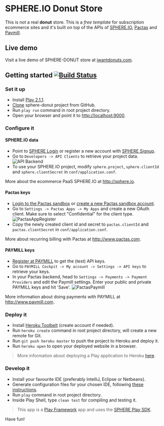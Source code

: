 SPHERE.IO Donut Store
=====================

This is not a real **donut** store. This is a _free template_ for subscription ecommerce sites and it's built on top of the APIs of [SPHERE.IO](http://sphere.io), [Pactas](http://www.pactas.com) and [Paymill](https://www.paymill.com).

## Live demo
Visit a live demo of SPHERE-DONUT store at [iwantdonuts.com](http://www.iwantdonuts.com).

## Getting started [![Build Status](https://secure.travis-ci.org/commercetools/sphere-donut.png?branch=master)](http://travis-ci.org/commercetools/sphere-donut)

### Set it up
- Install [Play 2.1.1](http://www.playframework.com/documentation/2.1.1/Installing).
- [Clone](http://git-scm.com/book/en/Git-Basics-Getting-a-Git-Repository#Cloning-an-Existing-Repository) sphere-donut project from GitHub.
- Run `play run` command in root project directory.
- Open your browser and point it to [http://localhost:9000](http://localhost:9000).
 
### Configure it

#### SPHERE.IO data
- Point to [SPHERE Login](https://admin.sphere.io/login) or register a new account with [SPHERE Signup](https://admin.sphere.io/signup).
- Go to `Developers -> API Clients` to retrieve your project data.
![API Backend](https://raw.github.com/commercetools/sphere-donut/master/public/images/mc_api.png)
- To use your SPHERE.IO project, modify `sphere.project`, `sphere.clientId` and `sphere.clientSecret` in `conf/application.conf`.

More about the ecommerce PaaS SPHERE.IO at http://sphere.io.

#### Pactas keys
- [Login to the Pactas sandbox](https://sandbox.pactas.com) or [create a new Pactas sandbox account](https://sandbox.pactas.com/#/signup).
- Go to `Settings -> Pactas Apps -> My Apps` and create a new OAuth client. Make sure to select "Confidential" for the client type.
![PactasAppRegister](https://raw.github.com/commercetools/sphere-donut/master/public/images/pactas-register-app.png)
- Copy the newly created client id and secret to `pactas.clientId` and `pactas.clientSecret` in `conf/application.conf`.

More about recurring billing with Pactas at http://www.pactas.com.

#### PAYMILL keys
- [Register at PAYMILL](https://app.paymill.com/en-gb/auth/register) to get the (test) API keys. 
- Go to `PAYMILL Cockpit -> My account -> Settings -> API keys` to retrieve your keys.
- In your Pactas backend, head to `Settings -> Payments -> Payment Providers` and edit the Paymill settings. Enter your public and private PAYMILL keys and hit 'Save'.
![PactasPaymill](https://raw.github.com/commercetools/sphere-donut/master/public/images/pactas-paymill.png)

More information about doing payments with PAYMILL at http://www.paymill.com.
 
### Deploy it
- Install [Heroku Toolbelt](https://toolbelt.heroku.com/) (create account if needed).
- Run `heroku create` command in root project directory, will create a new remote for Git.
- Run `git push heroku master` to push the project to Heroku and deploy it.
- Run `heroku open` to open your deployed website in a browser.

> More information about deploying a Play application to Heroku [here](http://www.playframework.com/documentation/2.1.1/ProductionHeroku).

### Develop it

- Install your favourite IDE (preferably IntelliJ, Eclipse or Netbeans).
- Generate configuration files for your chosen IDE, following [these instructions](http://www.playframework.com/documentation/2.0.x/IDE).
- Run `play` command in root project directory.
- Inside Play Shell, type `clean test` for compiling and testing it.

> This app is a [Play Framework](http://www.playframework.com/documentation/2.1.1/Home) app and uses the [SPHERE Play SDK](http://sphere.io/dev/play-sdk.html).

Have fun!

